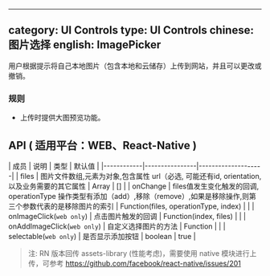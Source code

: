 ---
category: UI Controls
type: UI Controls
chinese: 图片选择
english: ImagePicker
--------------------

用户根据提示将自己本地图片（包含本地和云储存）上传到网站，并且可以更改或撤销。

### 规则
- 上传时提供大图预览功能。


## API ( 适用平台：WEB、React-Native )

| 成员        | 说明           | 类型       | 默认值       |
|------------|----------------|--------------------|
| files    | 图片文件数组,元素为对象,包含属性 url（必选, 可能还有id, orientation, 以及业务需要的其它属性     | Array  | []  |
| onChange    | files值发生变化触发的回调, operationType 操作类型有添加（add）,移除（remove）,如果是移除操作,则第三个参数代表的是移除图片的索引  | Function(files, operationType, index) |   |
| onImageClick(`web only`)    | 点击图片触发的回调  | Function(index, files) |   |
| onAddImageClick(`web only`) | 自定义选择图片的方法  | Function |   |
| selectable(`web only`) | 是否显示添加按钮  | boolean |  true |

> 注: RN 版本回传 assets-library (性能考虑)，需要使用 native 模块进行上传，可参考 https://github.com/facebook/react-native/issues/201

